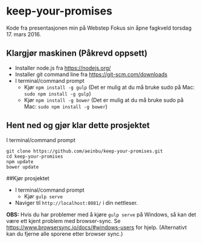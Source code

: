 # keep-your-promises
Kode fra presentasjonen min på Webstep Fokus sin åpne fagkveld torsdag 17. mars 2016.

## Klargjør maskinen (Påkrevd oppsett)
- Installer node.js fra https://nodejs.org/
- Installer git command line fra https://git-scm.com/downloads
- I terminal/command prompt
  - Kjør `npm install -g gulp` (Det er mulig at du må bruke sudo på Mac: `sudo npm install -g gulp`)
  - Kjør `npm install -g bower` (Det er mulig at du må bruke sudo på Mac: `sudo npm install -g bower`)

## Hent ned og gjør klar dette prosjektet
I terminal/command prompt
```
git clone https://github.com/aeinbu/keep-your-promises.git
cd keep-your-promises
npm update
bower update
````

##Kjør prosjektet
- I terminal/command prompt
  - Kjør `gulp serve`
- Naviger til `http://localhost:8081/` i din nettleser.

__OBS:__ Hvis du har problemer med å kjøre `gulp serve` på Windows, så kan det være ett kjent problem med
browser-sync. Se https://www.browsersync.io/docs/#windows-users for hjelp. (Alternativt kan du fjerne alle
sporene etter browser sync.)

